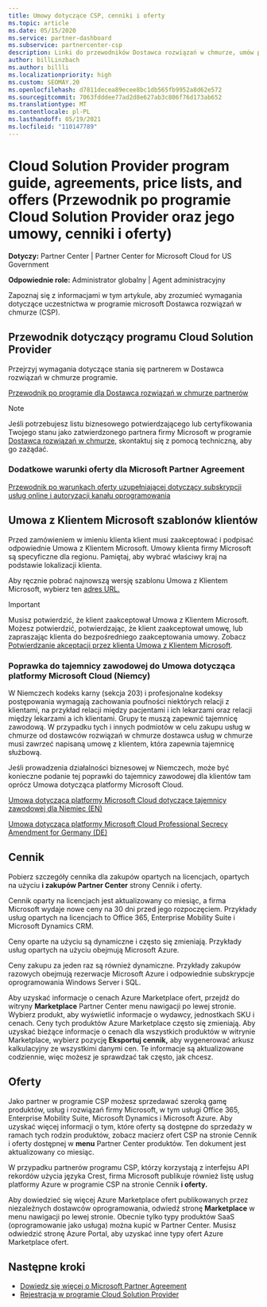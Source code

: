 ```yaml
---
title: Umowy dotyczące CSP, cenniki i oferty
ms.topic: article
ms.date: 05/15/2020
ms.service: partner-dashboard
ms.subservice: partnercenter-csp
description: Linki do przewodników Dostawca rozwiązań w chmurze, umów partnerskich, umów klienta, cenników i ofert.
author: billLinzbach
ms.author: billli
ms.localizationpriority: high
ms.custom: SEOMAY.20
ms.openlocfilehash: d7811decea89ecee8bc1db565fb9952a8d62e572
ms.sourcegitcommit: 7063fdddee77ad2d8e627ab3c806f76d173ab652
ms.translationtype: MT
ms.contentlocale: pl-PL
ms.lasthandoff: 05/19/2021
ms.locfileid: "110147789"
---
```

# <a name="cloud-solution-provider-program-guide-agreements-price-lists-and-offers"></a>Cloud Solution Provider program guide, agreements, price lists, and offers (Przewodnik po programie Cloud Solution Provider oraz jego umowy, cenniki i oferty)

**Dotyczy:** Partner Center | Partner Center for Microsoft Cloud for US Government

**Odpowiednie role:** Administrator globalny | Agent administracyjny

Zapoznaj się z informacjami w tym artykule, aby zrozumieć wymagania dotyczące uczestnictwa w programie microsoft Dostawca rozwiązań w chmurze (CSP).

## <a name="cloud-solution-provider-program-guide"></a>Przewodnik dotyczący programu Cloud Solution Provider

Przejrzyj wymagania dotyczące stania się partnerem w Dostawca rozwiązań w chmurze programie.

[Przewodnik po programie dla Dostawca rozwiązań w chmurze partnerów](https://go.microsoft.com/fwlink/p/?LinkId=617100)

>[!Note]
>Jeśli potrzebujesz listu biznesowego potwierdzającego lub certyfikowania Twojego stanu jako zatwierdzonego partnera firmy Microsoft w programie [Dostawca rozwiązań w chmurze,](https://partner.microsoft.com/pcv/servicerequests/create) skontaktuj się z pomocą techniczną, aby go zażądać.

### <a name="additional-offer-terms-to-the-microsoft-partner-agreement"></a>Dodatkowe warunki oferty dla Microsoft Partner Agreement

[Przewodnik po warunkach oferty uzupełniającej dotyczący subskrypcji usług online i autoryzacji kanału oprogramowania](https://query.prod.cms.rt.microsoft.com/cms/api/am/binary/RE3NOo7)

## <a name="microsoft-customer-agreement-customer-templates"></a>Umowa z Klientem Microsoft szablonów klientów

Przed zamówieniem w imieniu klienta klient musi zaakceptować i podpisać odpowiednie Umowa z Klientem Microsoft. Umowy klienta firmy Microsoft są specyficzne dla regionu. Pamiętaj, aby wybrać właściwy kraj na podstawie lokalizacji klienta.

Aby ręcznie pobrać najnowszą wersję szablonu Umowa z Klientem Microsoft, wybierz ten [adres URL.](https://aka.ms/customeragreement)

>[!IMPORTANT]
>Musisz potwierdzić, że klient zaakceptował Umowa z Klientem Microsoft. Możesz potwierdzić, potwierdzając, że klient zaakceptował umowę, lub zapraszając klienta do bezpośredniego zaakceptowania umowy. Zobacz [Potwierdzanie akceptacji przez klienta Umowa z Klientem Microsoft](confirm-customer-agreement.md).

### <a name="professional-secrecy-amendment-to-the-microsoft-cloud-agreement-germany"></a>Poprawka do tajemnicy zawodowej do Umowa dotycząca platformy Microsoft Cloud (Niemcy)

W Niemczech kodeks karny (sekcja 203) i profesjonalne kodeksy postępowania wymagają zachowania poufności niektórych relacji z klientami, na przykład relacji między pacjentami i ich lekarzami oraz relacji między lekarzami a ich klientami. Grupy te muszą zapewnić tajemnicę zawodową. W przypadku tych i innych podmiotów w celu zakupu usług w chmurze od dostawców rozwiązań w chmurze dostawca usług w chmurze musi zawrzeć napisaną umowę z klientem, która zapewnia tajemnicę służbową.

Jeśli prowadzenia działalności biznesowej w Niemczech, może być konieczne podanie tej poprawki do tajemnicy zawodowej dla klientów tam oprócz Umowa dotycząca platformy Microsoft Cloud.

[Umowa dotycząca platformy Microsoft Cloud dotyczące tajemnicy zawodowej dla Niemiec (EN)](https://go.microsoft.com/fwlink/?linkid=2030827&clcid=0x409)

[Umowa dotycząca platformy Microsoft Cloud Professional Secrecy Amendment for Germany (DE)](https://go.microsoft.com/fwlink/?linkid=2030827&clcid=0x407)

## <a name="pricing"></a>Cennik

Pobierz szczegóły cennika dla zakupów opartych na licencjach,  opartych na użyciu **i zakupów Partner Center** strony Cennik i oferty.

Cennik oparty na licencjach jest aktualizowany co miesiąc, a firma Microsoft wydaje nowe ceny na 30 dni przed jego rozpoczęciem. Przykłady usług opartych na licencjach to Office 365, Enterprise Mobility Suite i Microsoft Dynamics CRM. 

Ceny oparte na użyciu są dynamiczne i często się zmieniają. Przykłady usług opartych na użyciu obejmują Microsoft Azure.

Ceny zakupu za jeden raz są również dynamiczne. Przykłady zakupów razowych obejmują rezerwacje Microsoft Azure i odpowiednie subskrypcje oprogramowania Windows Server i SQL.

Aby uzyskać informacje o cenach Azure Marketplace ofert, przejdź do witryny **Marketplace** Partner Center menu nawigacji po lewej stronie. Wybierz produkt, aby wyświetlić informacje o wydawcy, jednostkach SKU i cenach. Ceny tych produktów Azure Marketplace często się zmieniają. Aby uzyskać bieżące informacje o cenach dla wszystkich produktów w witrynie Marketplace, wybierz pozycję **Eksportuj cennik,** aby wygenerować arkusz kalkulacyjny ze wszystkimi danymi cen. Te informacje są aktualizowane codziennie, więc możesz je sprawdzać tak często, jak chcesz.

## <a name="offers"></a>Oferty

Jako partner w programie CSP możesz sprzedawać szeroką gamę produktów, usług i rozwiązań firmy Microsoft, w tym usługi Office 365, Enterprise Mobility Suite, Microsoft Dynamics i Microsoft Azure. Aby uzyskać więcej informacji o tym, które oferty są dostępne do sprzedaży  w ramach tych rodzin produktów, zobacz macierz ofert CSP na stronie Cennik i oferty dostępnej w **menu** Partner Center produktów. Ten dokument jest aktualizowany co miesiąc.

W przypadku partnerów programu CSP, którzy korzystają z interfejsu API rekordów użycia języka Crest, firma Microsoft publikuje również listę usług platformy Azure w programie CSP na stronie Cennik **i oferty.**

Aby dowiedzieć się więcej Azure Marketplace ofert publikowanych przez niezależnych dostawców oprogramowania, odwiedź stronę **Marketplace** w menu nawigacji po lewej stronie. Obecnie tylko typy produktów SaaS (oprogramowanie jako usługa) można kupić w Partner Center. Musisz odwiedzić stronę Azure Portal, aby uzyskać inne typy ofert Azure Marketplace ofert.

## <a name="next-steps"></a>Następne kroki

- [Dowiedz się więcej o Microsoft Partner Agreement](microsoft-partner-agreement.md)
- [Rejestracja w programie Cloud Solution Provider](enrolling-in-the-csp-program.md)
